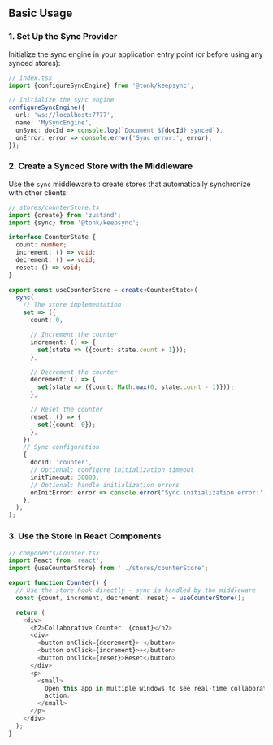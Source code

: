 ## Basic Usage

### 1. Set Up the Sync Provider

Initialize the sync engine in your application entry point (or before using any synced stores):

```typescript
// index.tsx
import {configureSyncEngine} from '@tonk/keepsync';

// Initialize the sync engine
configureSyncEngine({
  url: 'ws://localhost:7777',
  name: 'MySyncEngine',
  onSync: docId => console.log(`Document ${docId} synced`),
  onError: error => console.error('Sync error:', error),
});
```

### 2. Create a Synced Store with the Middleware

Use the `sync` middleware to create stores that automatically synchronize with other clients:

```typescript
// stores/counterStore.ts
import {create} from 'zustand';
import {sync} from '@tonk/keepsync';

interface CounterState {
  count: number;
  increment: () => void;
  decrement: () => void;
  reset: () => void;
}

export const useCounterStore = create<CounterState>(
  sync(
    // The store implementation
    set => ({
      count: 0,

      // Increment the counter
      increment: () => {
        set(state => ({count: state.count + 1}));
      },

      // Decrement the counter
      decrement: () => {
        set(state => ({count: Math.max(0, state.count - 1)}));
      },

      // Reset the counter
      reset: () => {
        set({count: 0});
      },
    }),
    // Sync configuration
    {
      docId: 'counter',
      // Optional: configure initialization timeout
      initTimeout: 30000,
      // Optional: handle initialization errors
      onInitError: error => console.error('Sync initialization error:', error),
    },
  ),
);
```

### 3. Use the Store in React Components

```typescript
// components/Counter.tsx
import React from 'react';
import {useCounterStore} from '../stores/counterStore';

export function Counter() {
  // Use the store hook directly - sync is handled by the middleware
  const {count, increment, decrement, reset} = useCounterStore();

  return (
    <div>
      <h2>Collaborative Counter: {count}</h2>
      <div>
        <button onClick={decrement}>-</button>
        <button onClick={increment}>+</button>
        <button onClick={reset}>Reset</button>
      </div>
      <p>
        <small>
          Open this app in multiple windows to see real-time collaboration in
          action.
        </small>
      </p>
    </div>
  );
}
```
